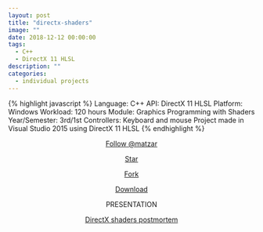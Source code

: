 ```yaml
---
layout: post
title: "directx-shaders"
image: ""
date: 2018-12-12 00:00:00
tags:
  - C++
  - DirectX 11 HLSL
description: ""
categories:
  - individual projects
---
```


{% highlight javascript %}
Language: C++
API: DirectX 11 HLSL
Platform: ​Windows
Workload: 120 hours
Module: Graphics Programming with Shaders
Year/Semester: 3rd/1st
Controllers: Keyboard and mouse
​​Project made in Visual Studio 2015 using DirectX 11 HLSL
{% endhighlight %}

<!-- BUTTONS -->
<div style="text-align: center;">
  <!-- Place this tag where you want the button to render. -->
  <a class="github-button" href="https://github.com/matzar" aria-label="Follow @matzar on GitHub">Follow @matzar</a>

  <!-- Place this tag where you want the button to render. -->
  <a class="github-button" href="https://github.com/matzar/DirectX-Shaders" data-icon="octicon-star" aria-label="Star matzar/DirectX-Shaders on GitHub">Star</a>

  <!-- Place this tag where you want the button to render. -->
  <a class="github-button" href="https://github.com/matzar/DirectX-Shaders/fork" data-icon="octicon-repo-forked" aria-label="Fork matzar/DirectX-Shaders on GitHub">Fork</a>

  <!-- Place this tag where you want the button to render. -->
  <a class="github-button" href="https://github.com/matzar/DirectX-Shaders/archive/master.zip" data-icon="octicon-cloud-download" aria-label="Download matzar/DirectX-Shaders on GitHub">Download</a>
</div>

<!-- Include GitHub buttons script -->
<script async defer src="https://buttons.github.io/buttons.js"></script>

<!-- PRESENTATION -->
<center><p>PRESENTATION</p></center>

<!-- PDF -->
<div style="text-align: center;">
  <object data="{{ "/assets/pdf/DirectX-shaders.pdf" }}" type="application/pdf" width="600" height="500">
    <a href="{{ "/assets/pdf/DirectX-shaders.pdf" }}">DirectX shaders postmortem</a>
  </object>
</div>

<!-- IMAGES -->
<div style="text-align: center;">
  <!-- PIC 1 -->
  <figure class="foto-legenda">
    <img src="{{ "/assets/img/directx/1.png"}}" alt="">
    <figcaption></figcaption>
  </figure>

  <!-- PIC 2 -->
  <figure class="foto-legenda">
    <img src="{{ "/assets/img/directx/2.png"}}" alt="">
    <figcaption></figcaption>
  </figure>

  <!-- PIC 3 -->
  <figure class="foto-legenda">
    <img src="{{ "/assets/img/directx/3.png"}}" alt="">
    <figcaption></figcaption>
  </figure>

  <!-- PIC 4 -->
  <figure class="foto-legenda">
    <img src="{{ "/assets/img/directx/4.png"}}" alt="">
    <figcaption></figcaption>
  </figure>

  <!-- PIC 5 -->
  <figure class="foto-legenda">
    <img src="{{ "/assets/img/directx/5.png"}}" alt="">
    <figcaption></figcaption>
  </figure>

  <!-- PIC 6 -->
  <figure class="foto-legenda">
    <img src="{{ "/assets/img/directx/6.png"}}" alt="">
    <figcaption></figcaption>
  </figure>

  <!-- PIC 7 -->
  <figure class="foto-legenda">
    <img src="{{ "/assets/img/directx/7.png"}}" alt="">
    <figcaption></figcaption>
  </figure>

  <!-- PIC 8 -->
  <figure class="foto-legenda">
    <img src="{{ "/assets/img/directx/8.png"}}" alt="">
    <figcaption></figcaption>
  </figure>

  <!-- PIC 9 -->
  <figure class="foto-legenda">
    <img src="{{ "/assets/img/directx/9.png"}}" alt="">
    <figcaption></figcaption>
  </figure>

  <!-- PIC 10 -->
  <figure class="foto-legenda">
    <img src="{{ "/assets/img/directx/10.png"}}" alt="">
    <figcaption></figcaption>
  </figure>
</div>
